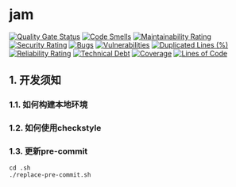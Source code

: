 # jam

[![Quality Gate Status](https://sonarcloud.io/api/project_badges/measure?project=all-stew_jam&metric=alert_status)](https://sonarcloud.io/summary/new_code?id=all-stew_jam)
[![Code Smells](https://sonarcloud.io/api/project_badges/measure?project=all-stew_jam&metric=code_smells)](https://sonarcloud.io/summary/new_code?id=all-stew_jam)
[![Maintainability Rating](https://sonarcloud.io/api/project_badges/measure?project=all-stew_jam&metric=sqale_rating)](https://sonarcloud.io/summary/new_code?id=all-stew_jam)
[![Security Rating](https://sonarcloud.io/api/project_badges/measure?project=all-stew_jam&metric=security_rating)](https://sonarcloud.io/summary/new_code?id=all-stew_jam)
[![Bugs](https://sonarcloud.io/api/project_badges/measure?project=all-stew_jam&metric=bugs)](https://sonarcloud.io/summary/new_code?id=all-stew_jam)
[![Vulnerabilities](https://sonarcloud.io/api/project_badges/measure?project=all-stew_jam&metric=vulnerabilities)](https://sonarcloud.io/summary/new_code?id=all-stew_jam)
[![Duplicated Lines (%)](https://sonarcloud.io/api/project_badges/measure?project=all-stew_jam&metric=duplicated_lines_density)](https://sonarcloud.io/summary/new_code?id=all-stew_jam)
[![Reliability Rating](https://sonarcloud.io/api/project_badges/measure?project=all-stew_jam&metric=reliability_rating)](https://sonarcloud.io/summary/new_code?id=all-stew_jam)
[![Technical Debt](https://sonarcloud.io/api/project_badges/measure?project=all-stew_jam&metric=sqale_index)](https://sonarcloud.io/summary/new_code?id=all-stew_jam)
[![Coverage](https://sonarcloud.io/api/project_badges/measure?project=all-stew_jam&metric=coverage)](https://sonarcloud.io/summary/new_code?id=all-stew_jam)
[![Lines of Code](https://sonarcloud.io/api/project_badges/measure?project=all-stew_jam&metric=ncloc)](https://sonarcloud.io/summary/new_code?id=all-stew_jam)

## 1. 开发须知

### 1.1. 如何构建本地环境

### 1.2. 如何使用checkstyle

### 1.3. 更新pre-commit

```shell
cd .sh
./replace-pre-commit.sh
```
